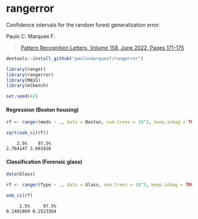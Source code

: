 # rangerror

Confidence intervals for the random forest generalization error.

Paulo C. Marques F.

  > [Pattern Recognition Letters, Volume 158, June 2022, Pages 171-175][PRL]

```r
devtools::install_github("paulocmarquesf/rangerror")

library(ranger)
library(rangerror)
library(MASS)
library(mlbench)

set.seed(42)
```

#### Regression (Boston housing)

```r
rf <- ranger(medv ~ ., data = Boston, num.trees = 10^3, keep.inbag = TRUE)

sqrt(oob_ci(rf))
```

```
    2.5%    97.5%
2.764147 3.663428
```

#### Classification (Forensic glass)

```r
data(Glass)

rf <- ranger(Type ~ ., data = Glass, num.trees = 10^3, keep.inbag = TRUE)

oob_ci(rf)
```

```
     2.5%     97.5%
0.1401869 0.2523364
```

[PRL]: https://bit.ly/3seNnFe
